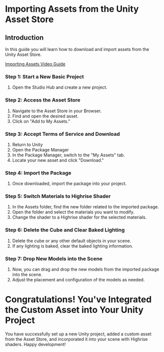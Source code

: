 # **Importing Assets from the Unity Asset Store**

## **Introduction**
In this guide you will learn how to download and import assets from the Unity Asset Store.

[Importing Assets Video Guide](https://www.youtube.com/watch?v=MltrDeGAwXk)

### **Step 1: Start a New Basic Project**
1. Open the Studio Hub and create a new project.

### **Step 2: Access the Asset Store**
1. Navigate to the Asset Store in your Browser.
2. Find and open the desired asset.
3. Click on "Add to My Assets."

### **Step 3: Accept Terms of Service and Download**
1. Return to Unity
2. Open the Package Manager
3. In the Package Manager, switch to the "My Assets" tab.
2. Locate your new asset and click "Download."

### **Step 4: Import the Package**
1. Once downloaded, import the package into your project.

### **Step 5: Switch Materials to Highrise Shader**
1. In the Assets folder, find the new folder related to the imported package.
2. Open the folder and select the materials you want to modify.
3. Change the shader to a Highrise shader for the selected materials.

### **Step 6: Delete the Cube and Clear Baked Lighting**
1. Delete the cube or any other default objects in your scene.
2. If any lighting is baked, clear the baked lighting information.

### **Step 7: Drop New Models into the Scene**
1. Now, you can drag and drop the new models from the imported package into the scene.
2. Adjust the placement and configuration of the models as needed.

# **Congratulations! You've Integrated the Custom Asset into Your Unity Project**

You have successfully set up a new Unity project, added a custom asset from the Asset Store, and incorporated it into your scene with Highrise shaders. Happy development!
